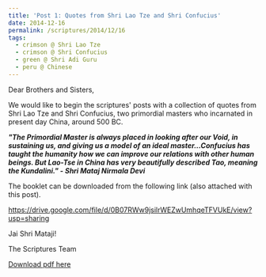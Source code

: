 ```yaml
---
title: 'Post 1: Quotes from Shri Lao Tze and Shri Confucius'
date: 2014-12-16
permalink: /scriptures/2014/12/16
tags:
  - crimson @ Shri Lao Tze
  - crimson @ Shri Confucius
  - green @ Shri Adi Guru
  - peru @ Chinese
---
```


Dear Brothers and Sisters,  

We would like to begin the scriptures' posts with a collection of quotes from Shri Lao Tze and Shri Confucius, two primordial masters who incarnated in present day China, around 500 BC.  

***"The Primordial Master is always placed in looking after our Void, in sustaining us, and giving us a model of an ideal master...Confucius has taught the humanity how we can improve our relations with other human beings. But Lao-Tse in China has very beautifully described Tao, meaning the Kundalini." - Shri Mataj Nirmala Devi***

The booklet can be downloaded from the following link (also attached with this post).

<a href="https://drive.google.com/file/d/0B07RWw9jsilrWEZwUmhqeTFVUkE/view?usp=sharing">https://drive.google.com/file/d/0B07RWw9jsilrWEZwUmhqeTFVUkE/view?usp=sharing</a>

Jai Shri Mataji!

The Scriptures Team

[Download pdf here](http://seven-teams.github.io/files/ShriLaoTseConfucius.pdf)
